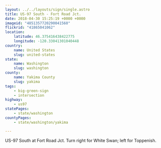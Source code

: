```yaml
---
layout: ../../layouts/sign/single.astro
title: US-97 South - Fort Road Jct.
date: 2018-04-30 15:25:19 +0000 +0000
imageid: "4851357720290041560"
flickrid: "41865041062"
location:
    latitude: 46.375416438422775
    longitude: -120.33041301040448
country:
    name: United States
    slug: united-states
state:
    name: Washington
    slug: washington
county:
    name: Yakima County
    slug: yakima
tags:
    - big-green-sign
    - intersection
highway:
    - us97
statePages:
    - state/washington
countyPages:
    - state/washington/yakima

---
```

US-97 South at Fort Road Jct.  Turn right for White Swan; left for Toppenish.